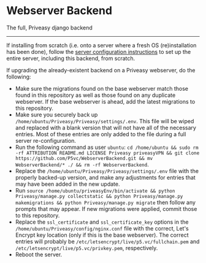 # Webserver Backend
The full, Priveasy django backend

------------

If installing from scratch (i.e. onto a server where a fresh OS (re)installation has been done), follow the [server configuration instructions](https://github.com/P5vc/ServerConfigurations "server configuration instructions") to set up the entire server, including this backend, from scratch.

If upgrading the already-existent backend on a Priveasy webserver, do the following:
- Make sure the migrations found on the base webserver match those found in this repository as well as those found on any duplicate webserver. If the base webserver is ahead, add the latest migrations to this repository.
- Make sure you securely back up `/home/ubuntu/Priveasy/Priveasy/settings/.env`. This file will be wiped and replaced with a blank version that will not have all of the necessary entries. Most of these entries are only added to the file during a full server re-configuration.
- Run the following command as user `ubuntu`: `cd /home/ubuntu && sudo rm -rf ATTRIBUTION README.md LICENSE Priveasy priveasyVPN && git clone https://github.com/P5vc/WebserverBackend.git && mv WebserverBackend/* ./ && rm -rf WebserverBackend`.
- Replace the `/home/ubuntu/Priveasy/Priveasy/settings/.env` file with the properly backed-up version, and make any adjustments for entries that may have been added in the new update.
- Run `source /home/ubuntu/priveasyEnv/bin/activate && python Priveasy/manage.py collectstatic && python Priveasy/manage.py makemigrations && python Priveasy/manage.py migrate` then follow any prompts that may appear. If new migrations were applied, commit those to this repository.
- Replace the `ssl_certificate` and `ssl_certificate_key` options in the `/home/ubuntu/Priveasy/config/nginx.conf` file with the correct, Let's Encrypt key location (only if this is the base webserver). The correct entries will probably be `/etc/letsencrypt/live/p5.vc/fullchain.pem` and `/etc/letsencrypt/live/p5.vc/privkey.pem`, respectively.
- Reboot the server.
